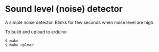 # Sound level (noise) detector

A simple noise detector. Blinks for few seconds when noise level are high. 

To build and upload to arduino   

    $ make 
    $ make upload 

